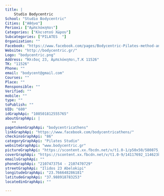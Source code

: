```yaml
---
title: |
    Studio Bodycentric
School: "Studio Bodycentric"
Cities: ["Αθήνα"]
Perioxi: ["Αμπελόκηποι"]
Categories: ["Κλειστού Χώρου"]
Subcategories: ["PILATES  "]
Organization: ""
Facebook: "https://www.facebook.com/pages/Bodycentric-Pilates-method-and-Gyrotonic-Expansion-System/108501812555765?fref=ts"
Website: "http://bodycentric.gr/"
Logo: "bodycentric.png"
Address: "Ήλιδος 23, Αμπελόκηποι,T.K 11526"
TK: "11526"
Phone: ""
email: "bodycent@gmail.com"
Courses: ""
Place: ""
Rensponsible: ""
Verified: ""
mobile: ""
type: ""
toPublish: ""
UID: "680"
idGraphApi: "108501812555765"
aboutGraphApi: | 
   ""
pagetokenGraphApi: "bodycentricathens"
linkGraphApi: "https://www.facebook.com/bodycentricathens/"
checkinsGraphApi: "86"
categoryGraphApi: "Pilates Studio"
websiteGraphApi: "www.bodycentric.gr"
pictureGraphApi: "https://scontent.xx.fbcdn.net/v/t1.0-1/p50x50/580875_357216621017615_43434082_n.jpg?oh=aea5869cb78b98e010f0996431b77d7b&amp;oe=5B025BBE"
coverGraphApi: "https://scontent.xx.fbcdn.net/v/t1.0-9/14117692_1146238448782091_7178508774768977307_n.jpg?oh=8c0990e87eeb49b8a69d7e4ec4dd10ba&amp;oe=5B01173B"
emailsGraphApi: ""
phoneGraphApi: "2107473754 - 2107470729"
streetGraphApi: "Ilidos 23 Abelokipi"
longitudeGraphApi: "23.766648286181"
latitudeGraphApi: "37.988918783253"
locatedinGraphApi: ""

---
```




